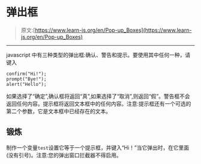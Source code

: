 # 弹出框

> 原文:[https://www.learn-js.org/en/Pop-up_Boxes](https://www.learn-js.org/en/Pop-up_Boxes)

* * *

javascript 中有三种类型的弹出框:确认、警告和提示。要使用其中任何一种，请键入

```
confirm("Hi!");
prompt("Bye!");
alert("Hello"); 
```

如果选择了“确定”,确认框将返回“真”,如果选择了“取消”,则返回“假”。警告框不会返回任何内容。提示框将返回文本框中的任何内容。注意:提示框还有一个可选的第二个参数，它是文本框中已经存在的文本。

## 锻炼

制作一个变量`test`设置它等于一个提示框，并键入“Hi！”当它弹出时，在它里面(没有引号)。注意:您的弹出窗口拦截器不得启用。